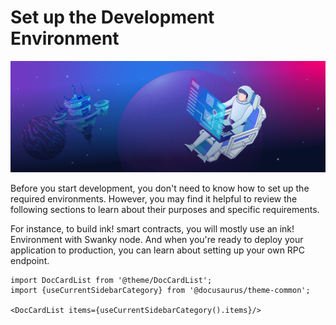 # Set up the Development Environment
![Development Environment](/docs/build/img/environment.png)

Before you start development, you don't need to know how to set up the required environments. However, you may find it helpful to review the following sections to learn about their purposes and specific requirements.

For instance, to build ink! smart contracts, you will mostly use an ink! Environment with Swanky node. And when you're ready to deploy your application to production, you can learn about setting up your own RPC endpoint.

```mdx-code-block
import DocCardList from '@theme/DocCardList';
import {useCurrentSidebarCategory} from '@docusaurus/theme-common';

<DocCardList items={useCurrentSidebarCategory().items}/>
```
